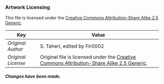 ### Artwork Licensing

This file is licensed under the [Creative Commons Attribution-Share Alike 2.5 Generic](https://creativecommons.org/licenses/by-sa/2.5/deed.en).

| Key         | Value     |
| ----------- | ----------|
| *Original Author*    | S. Taheri, edited by Fir0002 |
| *Original License*   | Original file is licensed under the [Creative Commons Attribution-Share Alike 2.5 Generic](https://creativecommons.org/licenses/by-sa/2.5/deed.en). |

##### Changes have been made.
